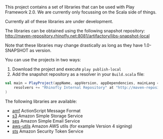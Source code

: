 This project contains a set of libraries that can be used with Play Framework 2.0. We are currently only focussing on the Scala side of things.

Currently all of these libraries are under development. 

The libraries can be obtained using the following snapshot repository: http://maven-repository.rhinofly.net:8081/artifactory/libs-snapshot-local

Note that these libraries may change drastically as long as they have 1.0-SNAPSHOT as version.

You can use the projects in two ways:

1. Download the project and execute `play publish-local`
2. Add the snapshot repository as a resolver in your `Build.scala` file:

``` scala
val main = PlayProject(appName, appVersion, appDependencies, mainLang = SCALA).settings(
    resolvers += "Rhinofly Internal Repository" at "http://maven-repository.rhinofly.net:8081/artifactory/libs-snapshot-local"
)
```

The following libraries are available:

- [amf](tree/master/amf) ActionScript Message Format
- [s3](tree/master/apis/s3) Amazon Simple Storage Service
- [ses](tree/master/apis/ses) Amazon Simple Email Service
- [aws-utils](tree/master/apis/aws-utils) Amazon AWS utils (for example Version 4 signing)
- [sts](tree/master/apis/sts) Amazon Security Token Service